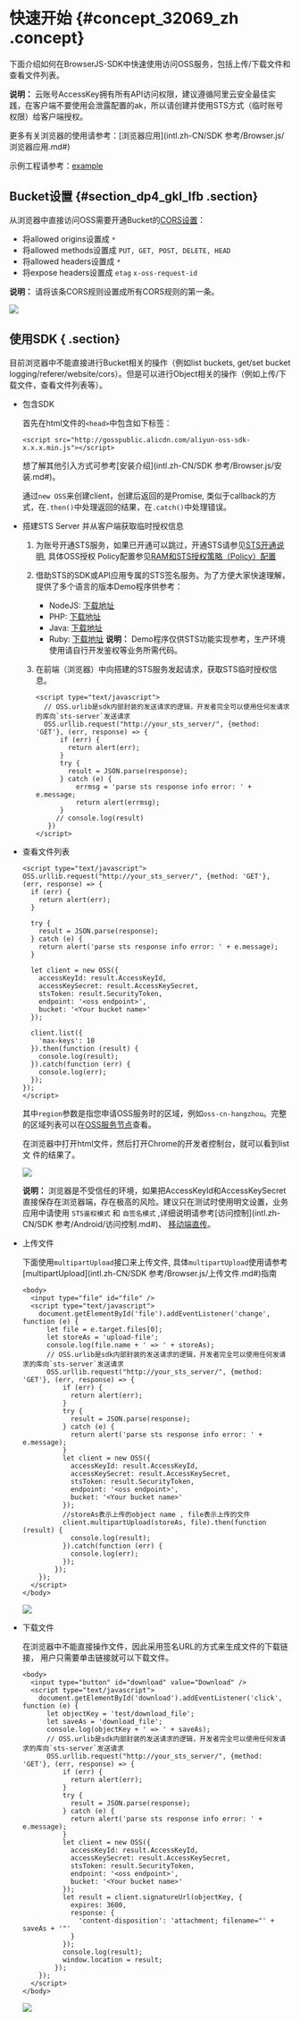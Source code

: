 # 快速开始 {#concept_32069_zh .concept}

下面介绍如何在BrowserJS-SDK中快速使用访问OSS服务，包括上传/下载文件和查看文件列表。

**说明：** 云账号AccessKey拥有所有API访问权限，建议遵循阿里云安全最佳实践，在客户端不要使用会泄露配置的ak，所以请创建并使用STS方式（临时账号权限）给客户端授权。

更多有关浏览器的使用请参考：[浏览器应用](intl.zh-CN/SDK 参考/Browser.js/浏览器应用.md#) 

示例工程请参考：[example](https://github.com/ali-sdk/ali-oss/tree/master/example) 

## Bucket设置 {#section_dp4_gkl_lfb .section}

从浏览器中直接访问OSS需要开通Bucket的[CORS设置](../../../../intl.zh-CN/开发指南/安全管理/设置跨域访问.md#)：

-   将allowed origins设置成 `*` 
-   将allowed methods设置成 `PUT, GET, POST, DELETE, HEAD` 
-   将allowed headers设置成 `*` 
-   将expose headers设置成 `etag` `x-oss-request-id` 

**说明：** 请将该条CORS规则设置成所有CORS规则的第一条。

![](http://static-aliyun-doc.oss-cn-hangzhou.aliyuncs.com/assets/img/22571/154337514513696_zh-CN.png)

## 使用SDK { .section}

目前浏览器中不能直接进行Bucket相关的操作（例如list buckets, get/set bucket logging/referer/website/cors）。但是可以进行Object相关的操作（例如上传/下载文件，查看文件列表等）。

-   包含SDK

    首先在html文件的`<head>`中包含如下标签：

    ```language-html
    <script src="http://gosspublic.alicdn.com/aliyun-oss-sdk-x.x.x.min.js"></script>
    
    ```

    想了解其他引入方式可参考[安装介绍](intl.zh-CN/SDK 参考/Browser.js/安装.md#)。

    通过`new OSS`来创建client，创建后返回的是Promise, 类似于callback的方式，在`.then()`中处理返回的结果，在`.catch()`中处理错误。

-   搭建STS Server 并从客户端获取临时授权信息
    1.  为账号开通STS服务，如果已开通可以跳过，开通STS请参见[STS开通说明](../../../../intl.zh-CN/最佳实践/权限管理/STS临时授权访问.md#), 具体OSS授权 Policy配置参见[RAM和STS授权策略（Policy）配置](../../../../intl.zh-CN/开发指南/访问与控制/访问控制.md#) 
    2.  借助STS的SDK或API应用专属的STS签名服务。为了方便大家快速理解，提供了多个语言的版本Demo程序供参考：

        -   NodeJS: [下载地址](https://github.com/ali-sdk/ali-oss/blob/master/example/server/app.js#L9) 
        -   PHP: [下载地址](http://oss-demo.aliyuncs.com/app-server/sts-server.zip?spm=5176.doc31920.2.5.Fve3RI&file=sts-server.zip) 
        -   Java: [下载地址](https://gosspublic.alicdn.com/AppTokenServerDemo.zip?spm=5176.doc31920.2.6.Fve3RI&file=AppTokenServerDemo.zip) 
        -   Ruby: [下载地址](https://github.com/rockuw/sts-app-server?spm=5176.doc31920.2.7.Fve3RI) 
        **说明：** Demo程序仅供STS功能实现参考，生产环境使用请自行开发鉴权等业务所需代码。

    3.  在前端（浏览器）中向搭建的STS服务发起请求，获取STS临时授权信息。

        ```language-html
        <script type="text/javascript">
          // OSS.urlib是sdk内部封装的发送请求的逻辑，开发者完全可以使用任何发请求的库向`sts-server`发送请求
          OSS.urllib.request("http://your_sts_server/", {method: 'GET'}, (err, response) => {
              if (err) {
        	    return alert(err);
              }
              try {
                result = JSON.parse(response);
              } catch (e) {
                  errmsg = 'parse sts response info error: ' + e.message;
                  return alert(errmsg);
              }
             // console.log(result)
           })
        </script>
        
        ```

-   查看文件列表

    ```language-html
    <script type="text/javascript">
    OSS.urllib.request("http://your_sts_server/", {method: 'GET'}, (err, response) => {	
      if (err) {
    	return alert(err);
      }
    
      try {
        result = JSON.parse(response);
      } catch (e) {
        return alert('parse sts response info error: ' + e.message);
      }
      
      let client = new OSS({
        accessKeyId: result.AccessKeyId,
    	accessKeySecret: result.AccessKeySecret,
    	stsToken: result.SecurityToken,
    	endpoint: '<oss endpoint>',
    	bucket: '<Your bucket name>'
      });
      
      client.list({
        'max-keys': 10
      }).then(function (result) {
        console.log(result);
      }).catch(function (err) {
        console.log(err);
      });
    });
    </script>
    
    ```

    其中`region`参数是指您申请OSS服务时的区域，例如`oss-cn-hangzhou`。完整 的区域列表可以在[OSS服务节点](../../../../intl.zh-CN/开发指南/访问域名和数据中心.md#)查看。

    在浏览器中打开html文件，然后打开Chrome的开发者控制台，就可以看到list文 件的结果了。

    ![](http://static-aliyun-doc.oss-cn-hangzhou.aliyuncs.com/assets/img/22571/154337514513697_zh-CN.png)

    **说明：** 浏览器是不受信任的环境，如果把AccessKeyId和AccessKeySecret直接保存在浏览器端，存在极高的风险。建议只在测试时使用明文设置，业务应用中请使用 `STS鉴权模式` 和 `自签名模式` ,详细说明请参考[访问控制](intl.zh-CN/SDK 参考/Android/访问控制.md#)、 [移动端直传](../../../../intl.zh-CN/最佳实践/移动应用端直传实践/快速搭建移动应用直传服务.md#)。

-   上传文件

    下面使用`multipartUpload`接口来上传文件, 具体`multipartUpload`使用请参考[multipartUpload](intl.zh-CN/SDK 参考/Browser.js/上传文件.md#)指南

    ```language-html
    <body>
      <input type="file" id="file" />
      <script type="text/javascript">
        document.getElementById('file').addEventListener('change', function (e) {
          let file = e.target.files[0];
          let storeAs = 'upload-file';
          console.log(file.name + ' => ' + storeAs);
    	  // OSS.urlib是sdk内部封装的发送请求的逻辑，开发者完全可以使用任何发请求的库向`sts-server`发送请求
    	  OSS.urllib.request("http://your_sts_server/", {method: 'GET'}, (err, response) => {
    		  if (err) {
    			return alert(err);
    		  }
    		  try {
    			result = JSON.parse(response);
    		  } catch (e) {
    			return alert('parse sts response info error: ' + e.message);
    		  }
    		  let client = new OSS({
    			accessKeyId: result.AccessKeyId,
    			accessKeySecret: result.AccessKeySecret,
    			stsToken: result.SecurityToken,
    			endpoint: '<oss endpoint>',
    			bucket: '<Your bucket name>'
    		  });
              //storeAs表示上传的object name , file表示上传的文件
    		  client.multipartUpload(storeAs, file).then(function (result) {
    			console.log(result);
    		  }).catch(function (err) {
    			console.log(err);
    		  });
    		});
    	});
      </script>
    </body>
    
    ```

    ![](http://static-aliyun-doc.oss-cn-hangzhou.aliyuncs.com/assets/img/22571/154337514513698_zh-CN.png)

-   下载文件

    在浏览器中不能直接操作文件，因此采用签名URL的方式来生成文件的下载链接， 用户只需要单击链接就可以下载文件。

    ```language-html
    <body>
      <input type="button" id="download" value="Download" />
      <script type="text/javascript">
        document.getElementById('download').addEventListener('click', function (e) {
          let objectKey = 'test/download_file';
          let saveAs = 'download_file';
          console.log(objectKey + ' => ' + saveAs);
    	  // OSS.urlib是sdk内部封装的发送请求的逻辑，开发者完全可以使用任何发请求的库向`sts-server`发送请求
    	  OSS.urllib.request("http://your_sts_server/", {method: 'GET'}, (err, response) => {
    		  if (err) {
    			return alert(err);
    		  }
    		  try {
    			result = JSON.parse(response);
    		  } catch (e) {
    			return alert('parse sts response info error: ' + e.message);
    		  }
    		  let client = new OSS({
    			accessKeyId: result.AccessKeyId,
    			accessKeySecret: result.AccessKeySecret,
    			stsToken: result.SecurityToken,
    			endpoint: '<oss endpoint>',
    			bucket: '<Your bucket name>'
    		  });
    		  let result = client.signatureUrl(objectKey, {
    			expires: 3600,
    			response: {
    			  'content-disposition': 'attachment; filename="' + saveAs + '"'
    			}
    		  });
    		  console.log(result);
    		  window.location = result;
    		});
        });
      </script>
    </body>
    
    ```

    ![](http://static-aliyun-doc.oss-cn-hangzhou.aliyuncs.com/assets/img/22571/154337514613699_zh-CN.png)


